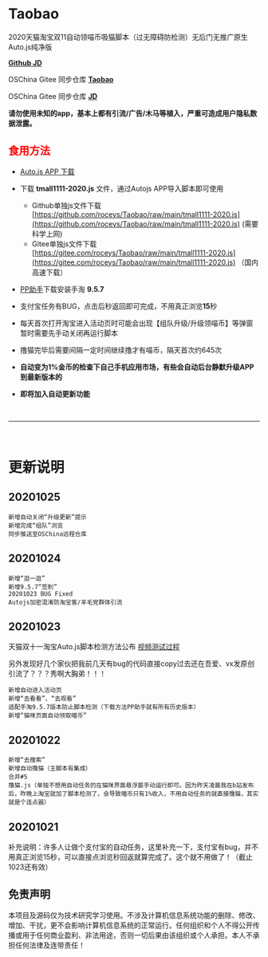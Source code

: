 # Taobao
2020天猫淘宝双11自动领喵币吸猫脚本（过无障碍防检测）无后门无推广原生Auto.js纯净版

[**Github JD**](https://github.com/roceys/JD)

OSChina Gitee 同步仓库 [**Taobao**](https://gitee.com/roceys/Taobao)

OSChina Gitee 同步仓库 [**JD**](https://gitee.com/roceys/JD)

**请勿使用未知的app，基本上都有引流/广告/木马等植入，严重可造成用户隐私数据泄露。**

## <font color="red">食用方法</font>
- [Auto.js APP 下载](https://github.com/github-h/Auto.js/releases/tag/V4.1.1.Alpha2)

- 下载 **tmall1111-2020.js** 文件，通过Autojs APP导入脚本即可使用
    - Github单独js文件下载[https://github.com/roceys/Taobao/raw/main/tmall1111-2020.js](https://github.com/roceys/Taobao/raw/main/tmall1111-2020.js) (需要科学上网)
    - Gitee单独js文件下载[https://gitee.com/roceys/Taobao/raw/main/tmall1111-2020.js](https://gitee.com/roceys/Taobao/raw/main/tmall1111-2020.js) （国内高速下载） 

- [PP助手](https://m.pp.cn/home.html)下载安装手淘 **9.5.7**

- 支付宝任务有BUG，点击后秒返回即可完成，不用真正浏览**15**秒

- 每天首次打开淘宝进入活动页时可能会出现【组队升级/升级领喵币】等弹窗暂时需要先手动关闭再运行脚本

- 撸猫完毕后需要间隔一定时间继续撸才有喵币，隔天首次约645次

- **自动变为1%金币的检查下自己手机应用市场，有些会自动后台静默升级APP到最新版本的**

- **即将加入自动更新功能**

<br>

---

<br>

# 更新说明

## 20201025
    新增自动关闭“升级更新”提示
    新增完成“组队”浏览
    同步推送至OSChina远程仓库

## 20201024
    新增“逛一逛”
    新增9.5.7“签到”
    20201023 BUG Fixed
    Autojs加密混淆防淘宝客/羊毛党群体引流

## 20201023
天猫双十一淘宝Auto.js脚本检测方法公布 [视频测试过程](https://www.bilibili.com/video/BV1nr4y1w7TP)

另外发现好几个家伙把我前几天有bug的代码直接copy过去还在吾爱、vx发原创引流了？？？秀啊大胸弟！！！

    新增自动进入活动页
    新增“去看看”、“去观看”
    适配手淘9.5.7版本防止脚本检测（下载方法PP助手就有所有历史版本）
    新增“猫咪页面自动领取喵币”

## 20201022
    新增“去搜索”
    新增自动撸猫（主脚本有集成）
    合并#5
	撸猫.js（单独不想用自动任务的在猫咪界面悬浮窗手动运行即可。因为昨天凌晨我在b站发布后，昨晚上淘宝就加了脚本检测了，会导致喵币只有1%收入，不用自动任务的就直接撸猫，其实就是个连点器）

## 20201021

补充说明：许多人让做个支付宝的自动任务，这里补充一下，支付宝有bug，并不用真正浏览15秒，可以直接点浏览秒回返就算完成了。这个就不用做了！（截止1023还有效）

## 免责声明

本项目及源码仅为技术研究学习使用。不涉及计算机信息系统功能的删除、修改、增加、干扰，更不会影响计算机信息系统的正常运行。任何组织和个人不得公开传播或用于任何商业盈利、非法用途，否则一切后果由该组织或个人承担。本人不承担任何法律及连带责任！